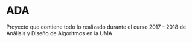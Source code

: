 # ADA
Proyecto que contiene todo lo realizado durante el curso 2017 - 2018 de Análisis y Diseño de Algoritmos en la UMA
